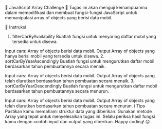 🚗 JavaScript Array Challenge 🚗
Tugas ini akan menguji kemampuanmu dalam memodifikasi dan membuat fungsi-fungsi JavaScript untuk memanipulasi array of objects yang berisi data mobil.

📝 Instruksi
1. filterCarByAvailability
Buatlah fungsi untuk menyaring daftar mobil yang tersedia untuk disewa.

Input
cars: Array of objects berisi data mobil.
Output
Array of objects yang hanya berisi mobil yang tersedia untuk disewa.
2. sortCarByYearAscendingly
Buatlah fungsi untuk mengurutkan daftar mobil berdasarkan tahun pembuatannya secara menaik.

Input
cars: Array of objects berisi data mobil.
Output
Array of objects yang telah diurutkan berdasarkan tahun pembuatan secara menaik.
3. sortCarByYearDescendingly
Buatlah fungsi untuk mengurutkan daftar mobil berdasarkan tahun pembuatannya secara menurun.

Input
cars: Array of objects berisi data mobil.
Output
Array of objects yang telah diurutkan berdasarkan tahun pembuatan secara menurun.
ℹ️ Tips
Pastikan kamu memahami struktur data yang diberikan.
Gunakan metode Array yang tepat untuk menyelesaikan tugas ini.
Selalu periksa hasil fungsi kamu dengan contoh input dan output yang diberikan.
Happy coding! 😊

